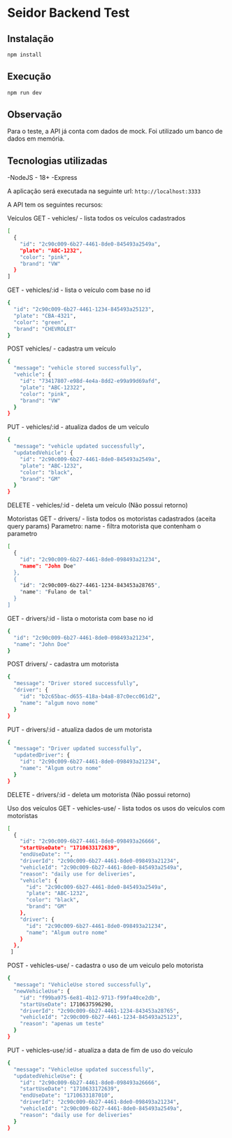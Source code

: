 # Seidor Backend Test

## Instalação

```sh
npm install
```

## Execução

```sh
npm run dev
```

## Observação

Para o teste, a API já conta com dados de mock. Foi utilizado um banco de dados em memória.

## Tecnologias utilizadas

-NodeJS - 18+
-Express

A aplicação será executada na seguinte url: `http://localhost:3333`

A API tem os seguintes recursos:

Veículos
GET - vehicles/ - lista todos os veículos cadastrados

```sh
[
  {
    "id": "2c90c009-6b27-4461-8de0-845493a2549a",
    "plate": "ABC-1232",
    "color": "pink",
    "brand": "VW"
  }
]
```

GET - vehicles/:id - lista o veículo com base no id

```sh
{
  "id": "2c90c009-6b27-4461-1234-845493a25123",
  "plate": "CBA-4321",
  "color": "green",
  "brand": "CHEVROLET"
}
```

POST vehicles/ - cadastra um veículo

```sh
{
  "message": "vehicle stored successfully",
  "vehicle": {
    "id": "73417807-e98d-4e4a-8dd2-e99a99d69afd",
    "plate": "ABC-12322",
    "color": "pink",
    "brand": "VW"
  }
}
```

PUT - vehicles/:id - atualiza dados de um veículo

```sh
{
  "message": "vehicle updated successfully",
  "updatedVehicle": {
    "id": "2c90c009-6b27-4461-8de0-845493a2549a",
    "plate": "ABC-1232",
    "color": "black",
    "brand": "GM"
  }
}
```

DELETE - vehicles/:id - deleta um veículo (Não possui retorno)

Motoristas
GET - drivers/ - lista todos os motoristas cadastrados (aceita query params)
Parametro: name - filtra motorista que contenham o parametro

```sh
[
  {
    "id": "2c90c009-6b27-4461-8de0-098493a21234",
    "name": "John Doe"
  },
  {
    "id": "2c90c009-6b27-4461-1234-843453a28765",
    "name": "Fulano de tal"
  }
]
```

GET - drivers/:id - lista o motorista com base no id

```sh
{
  "id": "2c90c009-6b27-4461-8de0-098493a21234",
  "name": "John Doe"
}
```

POST drivers/ - cadastra um motorista

```sh
{
  "message": "Driver stored successfully",
  "driver": {
    "id": "b2c65bac-d655-418a-b4a8-87c0ecc061d2",
    "name": "algum novo nome"
  }
}
```

PUT - drivers/:id - atualiza dados de um motorista

```sh
{
  "message": "Driver updated successfully",
  "updatedDriver": {
    "id": "2c90c009-6b27-4461-8de0-098493a21234",
    "name": "Algum outro nome"
  }
}
```

DELETE - drivers/:id - deleta um motorista (Não possui retorno)

Uso dos veículos
GET - vehicles-use/ - lista todos os usos do veículos com motoristas

```sh
[
  {
    "id": "2c90c009-6b27-4461-8de0-098493a26666",
    "startUseDate": "1710633172639",
    "endUseDate": "",
    "driverId": "2c90c009-6b27-4461-8de0-098493a21234",
    "vehicleId": "2c90c009-6b27-4461-8de0-845493a2549a",
    "reason": "daily use for deliveries",
    "vehicle": {
      "id": "2c90c009-6b27-4461-8de0-845493a2549a",
      "plate": "ABC-1232",
      "color": "black",
      "brand": "GM"
    },
    "driver": {
      "id": "2c90c009-6b27-4461-8de0-098493a21234",
      "name": "Algum outro nome"
    }
  },
 ]
```

POST - vehicles-use/ - cadastra o uso de um veiculo pelo motorista

```sh
{
  "message": "VehicleUse stored successfully",
  "newVehicleUse": {
    "id": "f99ba975-6e81-4b12-9713-f99fa40ce2db",
    "startUseDate": 1710637596290,
    "driverId": "2c90c009-6b27-4461-1234-843453a28765",
    "vehicleId": "2c90c009-6b27-4461-1234-845493a25123",
    "reason": "apenas um teste"
  }
}
```

PUT - vehicles-use/:id - atualiza a data de fim de uso do veículo

```sh
{
  "message": "VehicleUse updated successfully",
  "updatedVehicleUse": {
    "id": "2c90c009-6b27-4461-8de0-098493a26666",
    "startUseDate": "1710633172639",
    "endUseDate": "1710633187010",
    "driverId": "2c90c009-6b27-4461-8de0-098493a21234",
    "vehicleId": "2c90c009-6b27-4461-8de0-845493a2549a",
    "reason": "daily use for deliveries"
  }
}
```
